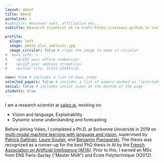 ```yaml
---
layout: about
title: About
permalink: /
#subtitle: Whatever text, affiliation etc...
subtitle: Research scientist at <a href='https://valeoai.github.io'>valeo.ai</a>

profile:
  align: left
  image: photo_eloi_zablocki.jpg
  image_circular: false # crops the image to make it circular
#  more_info: >
#    <p>555 your office number</p>
#    <p>123 your address street</p>
#    <p>Your City, State 12345</p>

news: true # includes a list of news items
selected_papers: false # includes a list of papers marked as "selected={true}"
social: false # includes social icons at the bottom of the page
students: true
---
```


I am a research scientist at [valeo.ai](https://valeoai.github.io), working on:
- Vision and language, Explainability
- Dynamic scene understanding and forecasting

Before joining Valeo, I completed a Ph.D. at Sorbonne Université in 2019 on [multi-modal machine learning with language and vision](https://theses.fr/2019SORUS409), supervised by [Patrick Gallinari](https://pages.isir.upmc.fr/gallinari/), [Laure Soulier](https://pages.isir.upmc.fr/soulier/), and [Benjamin Piwowarski](https://www.piwowarski.fr/). The thesis was recognized as a runner-up for the best PhD thesis in AI by the [French Association on Artificial Intelligence (AFIA)](https://afia.asso.fr/les-prix-de-these-en-intelligence-artificielle/). Prior to this, I earned an MSc from ENS Paris-Saclay ("Master MVA") and École Polytechnique (X2012).  

